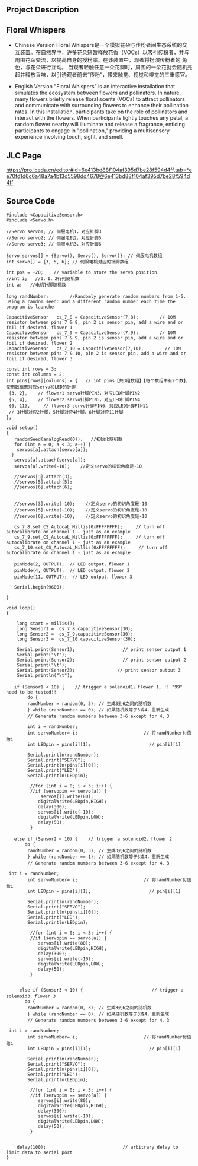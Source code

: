 ## Project Description
## Floral Whispers
- Chinese Version
Floral Whispers是一个模拟花朵与传粉者间生态系统的交互装置。在自然界中，许多花朵短暂释放花香（VOCs）以吸引传粉者，并与周围花朵交流，以提高自身的授粉率。在该装置中，观者将扮演传粉者的   角色，与花朵进行互动。 当观者轻触任意一朵花瓣时，周围的一朵花就会随机亮起并释放香味，以引诱观者前去“传粉”，带来触觉、视觉和嗅觉的三重感官。

- English Version
"Floral Whispers" is an interactive installation that simulates the ecosystem between flowers and pollinators. In nature, many flowers briefly release    floral scents (VOCs) to attract pollinators and communicate with surrounding flowers to enhance their pollination rates. In this installation,         participants take on the role of pollinators and interact with the flowers. When participants lightly touches any petal, a random flower nearby will illuminate and release a fragrance, enticing participants to engage in "pollination," providing a multisensory experience involving touch, sight, and smell.

## JLC Page 
https://pro.lceda.cn/editor#id=6e413bd88f104af395d7be28f594d4ff,tab=*ee70fd1d6c6a48a7a4b13d5598dd4678@6e413bd88f104af395d7be28f594d4ff

## Source Code
```
#include <CapacitiveSensor.h>
#include <Servo.h>

//Servo servo1; // 伺服电机1，对应针脚3
//Servo servo2; // 伺服电机2，对应针脚5
//Servo servo3; // 伺服电机3，对应针脚6

Servo servos[] = {Servo(), Servo(), Servo()}; // 伺服电机数组
int servo[] = {3, 5, 6}; // 伺服电机对应的针脚数组

int pos = -20;    // variable to store the servo position
//int i;   //0，1，2行列随机数
int a;   //电机针脚随机数

long randNumber;        //Randomly generate random numbers from 1-5，using a random seed: and a different random number each time the program is launche

CapacitiveSensor   cs_7_8 = CapacitiveSensor(7,8);        // 10M resistor between pins 7 & 8, pin 2 is sensor pin, add a wire and or foil if desired, flower 1
CapacitiveSensor   cs_7_9 = CapacitiveSensor(7,9);        // 10M resistor between pins 7 & 9, pin 2 is sensor pin, add a wire and or foil if desired, flower 2
CapacitiveSensor   cs_7_10 = CapacitiveSensor(7,10);        // 10M resistor between pins 7 & 10, pin 2 is sensor pin, add a wire and or foil if desired, flower 3

const int rows = 3;
const int columns = 2;
int pins[rows][columns] = {   // int pins【共3组数组】【每个数组中有2个数】，使用数组来对应servo和LED的针脚
 {3, 2},    // flower1 servo针脚PIN3，对应LED针脚PIN2
 {5, 4},    // flower2 servo针脚PIN5，对应LED针脚PIN4
 {6, 11},     // flower3 servo针脚PIN6，对应LED针脚PIN11
 // 3针脚对应2针脚，5针脚对应4针脚，6针脚对应11针脚
};

void setup()                    
{
   randomSeed(analogRead(0));   //初始化随机数
   for (int a = 0; a < 3; a++) {
    servos[a].attach(servo[a]);
  }
   servos[a].attach(servo[a]);
   servos[a].write(-10);    //定义servo的初识角度是-10

   //servos[3].attach(3);
   //servos[5].attach(5);
   //servos[6].attach(6);
    

   //servos[3].write(-10);    //定义servo的初识角度是-10
   //servos[5].write(-10);    //定义servo的初识角度是-10
   //servos[6].write(-10);    //定义servo的初识角度是-10

   cs_7_8.set_CS_AutocaL_Millis(0xFFFFFFFF);     // turn off autocalibrate on channel 1 - just as an example
   cs_7_9.set_CS_AutocaL_Millis(0xFFFFFFFF);     // turn off autocalibrate on channel 1 - just as an example
   cs_7_10.set_CS_AutocaL_Millis(0xFFFFFFFF);     // turn off autocalibrate on channel 1 - just as an example

   pinMode(2, OUTPUT);  // LED output，flower 1
   pinMode(4, OUTPUT);  // LED output，flower 2
   pinMode(11, OUTPUT);  // LED output，flower 3

   Serial.begin(9600);

}

void loop()                    
{

    long start = millis();
    long Sensor1 =  cs_7_8.capacitiveSensor(30);
    long Sensor2 =  cs_7_9.capacitiveSensor(30);
    long Sensor3 =  cs_7_10.capacitiveSensor(30);

    Serial.print(Sensor1);                  // print sensor output 1
    Serial.print("\t");
    Serial.print(Sensor2);                  // print sensor output 2
    Serial.print("\t");
    Serial.print(Sensor3);                // print sensor output 3
    Serial.println("\t");

   if (Sensor1 < 10) {    // trigger a solenoid1，flower 1, !! "99" need to be tested!!
        do {
        randNumber = random(0, 3); // 生成3到6之间的随机数
        } while (randNumber == 0); // 如果随机数等于3或4，重新生成
        // Generate random numbers between 3-6 except for 4、3

        int i = randNumber;  
        int servoNumber= i;                         // 将randNumber付值给i
        int LEDpin = pins[i][1];                      // pin[i][1]
        
        Serial.println(randNumber);
        Serial.print("SERVO");
        Serial.println(pins[i][0]);
        Serial.print("LED");
        Serial.println(LEDpin);

         //for (int i = 0; i < 3; i++) {
         //if (servopin == servo[a]) {
             servos[i].write(80);
            digitalWrite(LEDpin,HIGH);
            delay(300);                             
            servos[i].write(-10);
            digitalWrite(LEDpin,LOW);    
            delay(50);  
         }

   else if (Sensor2 < 10) {    // trigger a solenoid2，flower 2
       do {
        randNumber = random(0, 3); // 生成3到6之间的随机数
        } while (randNumber == 1); // 如果随机数等于3或4，重新生成
        // Generate random numbers between 3-6 except for 4、3

 int i = randNumber;  
        int servoNumber= i;                         // 将randNumber付值给i
        int LEDpin = pins[i][1];                      // pin[i][1]
        
        Serial.println(randNumber);
        Serial.print("SERVO");
        Serial.println(pins[i][0]);
        Serial.print("LED");
        Serial.println(LEDpin);

         //for (int i = 0; i < 3; i++) {
         //if (servopin == servo[a]) {
            servos[i].write(80);
            digitalWrite(LEDpin,HIGH);
            delay(300);                             
            servos[i].write(-10);
            digitalWrite(LEDpin,LOW);    
            delay(50);  
         }
    
    
     else if (Sensor3 < 10) {                          // trigger a solenoid3，flower 3
       do {
        randNumber = random(0, 3); // 生成3到6之间的随机数
        } while (randNumber == 0); // 如果随机数等于3或4，重新生成
        // Generate random numbers between 3-6 except for 4、3

 int i = randNumber;  
        int servoNumber= i;                         // 将randNumber付值给i
        int LEDpin = pins[i][1];                      // pin[i][1]
        
        Serial.println(randNumber);
        Serial.print("SERVO");
        Serial.println(pins[i][0]);
        Serial.print("LED");
        Serial.println(LEDpin);

         //for (int i = 0; i < 3; i++) {
         //if (servopin == servo[a]) {
            servos[i].write(80);
            digitalWrite(LEDpin,HIGH);
            delay(300);                             
            servos[i].write(-10);
            digitalWrite(LEDpin,LOW);    
            delay(50);  
         }
    
    
    delay(100);                             // arbitrary delay to limit data to serial port 
}
```

